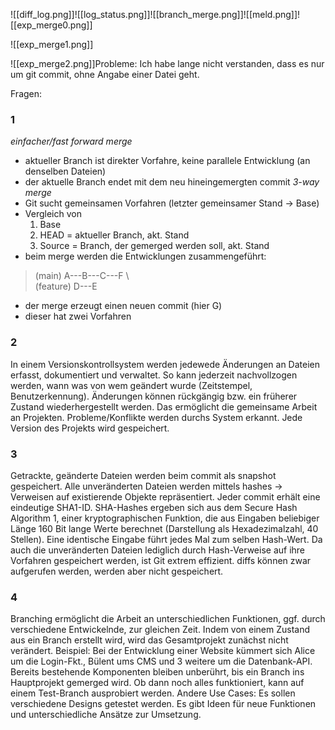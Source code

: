 ![[diff_log.png]]![[log_status.png]]![[branch_merge.png]]![[meld.png]]![[exp_merge0.png]]

![[exp_merge1.png]]

![[exp_merge2.png]]Probleme:
Ich habe lange nicht verstanden, dass es nur um git commit, ohne Angabe einer Datei geht.

Fragen:
### 1
*einfacher/fast forward merge*
- aktueller Branch ist direkter Vorfahre, keine parallele Entwicklung (an denselben Dateien)
- der aktuelle Branch endet mit dem neu hineingemergten commit
*3-way merge*
- Git sucht gemeinsamen Vorfahren (letzter gemeinsamer Stand -> Base)
- Vergleich von
	1. Base
	2. HEAD = aktueller Branch, akt. Stand
	3. Source = Branch, der gemerged werden soll, akt. Stand
- beim merge werden die Entwicklungen zusammengeführt:
> 	(main) A---B---C---F
> 	               \	
> 	(feature)     D---E
- der merge erzeugt einen neuen commit (hier G)
- dieser hat zwei Vorfahren
### 2
In einem Versionskontrollsystem werden jedewede Änderungen an Dateien erfasst, dokumentiert und verwaltet. So kann jederzeit nachvollzogen werden, wann was von wem geändert wurde (Zeitstempel, Benutzerkennung).
Änderungen können rückgängig bzw. ein früherer Zustand wiederhergestellt werden.
Das ermöglicht die gemeinsame Arbeit an Projekten.
Probleme/Konflikte werden durchs System erkannt.
Jede Version des Projekts wird gespeichert.

### 3
Getrackte, geänderte Dateien werden beim commit als snapshot gespeichert. Alle unveränderten Dateien werden mittels hashes -> Verweisen auf existierende Objekte repräsentiert.
Jeder commit erhält eine eindeutige SHA1-ID.
SHA-Hashes ergeben sich aus dem Secure Hash Algorithm 1, einer kryptographischen Funktion, die aus Eingaben beliebiger Länge 160 Bit lange Werte berechnet (Darstellung als Hexadezimalzahl, 40 Stellen).
Eine identische Eingabe führt jedes Mal zum selben Hash-Wert.
Da auch die unveränderten Dateien lediglich durch Hash-Verweise auf ihre Vorfahren gespeichert werden, ist Git extrem effizient. diffs können zwar aufgerufen werden, werden aber nicht gespeichert.

### 4
Branching ermöglicht die Arbeit an unterschiedlichen Funktionen, ggf. durch verschiedene Entwickelnde, zur gleichen Zeit.
Indem von einem Zustand aus ein Branch erstellt wird, wird das Gesamtprojekt zunächst nicht verändert.
Beispiel:
Bei der Entwicklung einer Website kümmert sich Alice um die Login-Fkt., Bülent ums CMS und 3 weitere um die Datenbank-API. Bereits bestehende Komponenten bleiben unberührt, bis ein Branch ins Hauptprojekt gemerged wird. Ob dann noch alles funktioniert, kann auf einem Test-Branch ausprobiert werden.
Andere Use Cases:
Es sollen verschiedene Designs getestet werden.
Es gibt Ideen für neue Funktionen und unterschiedliche Ansätze zur Umsetzung.
